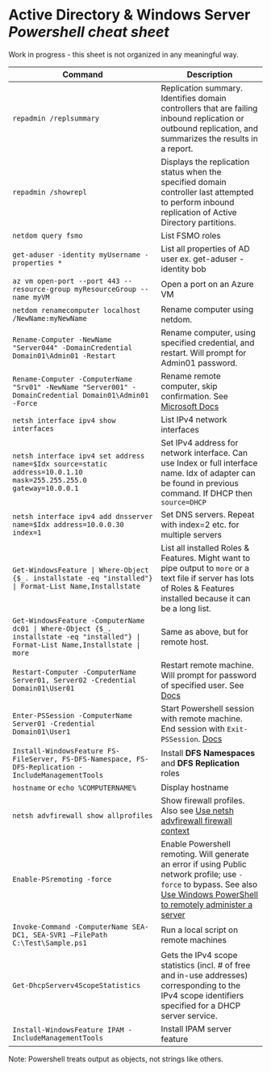 # Active Directory & Windows Server *Powershell cheat sheet*

Work in progress - this sheet is not organized in any meaningful way.

| Command | Description
| --- | --- |
| `repadmin /replsummary` | Replication summary. Identifies domain controllers that are failing inbound replication or outbound replication, and summarizes the results in a report. |
| `repadmin /showrepl` | Displays the replication status when the specified domain controller last attempted to perform inbound replication of Active Directory partitions. |
| `netdom query fsmo` | List FSMO roles |
| `get-aduser -identity myUsername -properties *` | List all properties of AD user ex. get-aduser -identity bob |
| `az vm open-port --port 443 --resource-group myResourceGroup --name myVM` | Open a port on an Azure VM |
| `netdom renamecomputer localhost /NewName:myNewName` | Rename computer using netdom. |
| `Rename-Computer -NewName "Server044" -DomainCredential Domain01\Admin01 -Restart` | Rename computer, using specified credential, and restart. Will prompt for Admin01 password. |
| `Rename-Computer -ComputerName "Srv01" -NewName "Server001" -DomainCredential Domain01\Admin01 -Force` | Rename remote computer, skip confirmation. See [Microsoft Docs](https://docs.microsoft.com/en-us/powershell/module/microsoft.powershell.management/rename-computer?view=powershell-7.2) |
| `netsh interface ipv4 show interfaces` | List IPv4 network interfaces |
| `netsh interface ipv4 set address name=$Idx source=static address=10.0.1.10 mask=255.255.255.0 gateway=10.0.0.1` | Set IPv4 address for network interface. Can use Index or full interface name. Idx of adapter can be found in previous command. If DHCP then `source=DHCP` |
| `netsh interface ipv4 add dnsserver name=$Idx address=10.0.0.30 index=1` | Set DNS servers. Repeat with index=2 etc. for multiple servers |
| `Get-WindowsFeature \| Where-Object {$_. installstate -eq "installed"} \| Format-List Name,Installstate` | List all installed Roles & Features. Might want to pipe output to `more` or a text file if server has lots of Roles & Features installed because it can be a long list. |
| `Get-WindowsFeature -ComputerName dc01 \| Where-Object {$_. installstate -eq "installed"} \| Format-List Name,Installstate \| more` | Same as above, but for remote host. |
| `Restart-Computer -ComputerName Server01, Server02 -Credential Domain01\User01` | Restart remote machine. Will prompt for password of specified user. See [Docs](https://docs.microsoft.com/en-us/powershell/module/microsoft.powershell.management/restart-computer?view=powershell-7.2) |
| `Enter-PSSession -ComputerName Server01 -Credential Domain01\User1` | Start Powershell session with remote machine. End session with `Exit-PSSession`. [Docs](https://docs.microsoft.com/en-us/powershell/module/microsoft.powershell.core/enter-pssession?view=powershell-7.2) |
| `Install-WindowsFeature FS-FileServer, FS-DFS-Namespace, FS-DFS-Replication -IncludeManagementTools` | Install **DFS Namespaces** and **DFS Replication** roles |
| `hostname` or `echo %COMPUTERNAME%` | Display hostname |
| `netsh advfirewall show allprofiles` | Show firewall profiles. Also see [Use netsh advfirewall firewall context](https://docs.microsoft.com/en-us/troubleshoot/windows-server/networking/netsh-advfirewall-firewall-control-firewall-behavior) |
| `Enable-PSremoting -force` | Enable Powershell remoting. Will generate an error if using Public network profile; use `-force` to bypass. See also [Use Windows PowerShell to remotely administer a server](https://docs.microsoft.com/en-us/learn/modules/describe-windows-server-administration-tools/6-use-windows-powershell-to-remotely-administer-server) |
| `Invoke-Command -ComputerName SEA-DC1, SEA-SVR1 –FilePath C:\Test\Sample.ps1` | Run a local script on remote machines |
| `Get-DhcpServerv4ScopeStatistics` | Gets the IPv4 scope statistics (incl. # of free and in-use addresses) corresponding to the IPv4 scope identifiers specified for a DHCP server service. |
| `Install-WindowsFeature IPAM -IncludeManagementTools` | Install IPAM server feature |


Note: Powershell treats output as objects, not strings like others.
